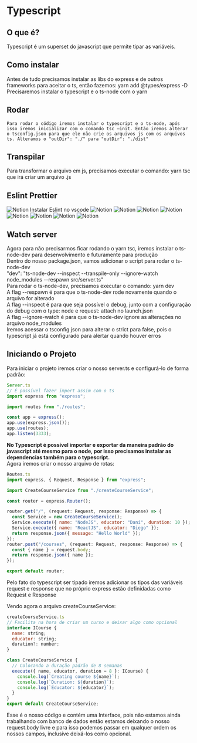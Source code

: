 # Typescript
## O que é?
Typescript é um superset do javascript que permite tipar as variáveis.
## Como instalar
Antes de tudo precisamos instalar as libs do express e de outros frameworks para aceitar o ts, então fazemos: yarn add @types/express -D  
Precisaremos instalar o typescript e o ts-node com o yarn  
## Rodar
    Para rodar o código iremos instalar o typescript e o ts-node, após isso iremos inicializar com o comando tsc —init. Então iremos alterar o tsconfig.json para que ele não crie os arquivos js com os arquivos ts. Alteramos o "outDir": "./" para "outDir": "./dist"
## Transpilar
Para transformar o arquivo em js, precisamos executar o comando: yarn tsc que irá criar um arquivo .js  

## Eslint Prettier
![Notion](../img/notion1.png)
Instalar Eslint no vscode
![Notion](../img/notion2.png)
![Notion](../img/notion3.png)
![Notion](../img/notion4.png)
![Notion](../img/notion5.png)
![Notion](../img/notion6.png)
![Notion](../img/notion7.png)
![Notion](../img/notion8.png)
![Notion](../img/notion9.png)
## Watch server
Agora para não precisarmos ficar rodando o yarn tsc, iremos instalar o ts-node-dev para desenvolvimento e futuramente para produção  
Dentro do nosso package.json, vamos adicionar o script para rodar o ts-node-dev  
"dev": "ts-node-dev --inspect --transpile-only --ignore-watch node_modules --respawn src/server.ts"  
Para rodar o ts-node-dev, precisamos executar o comando: yarn dev  
A flag --respawn é para que o ts-node-dev rode novamente quando o arquivo for alterado  
A flag --inspect é para que seja possível o debug, junto com a configuração do debug com o type: node e request: attach no launch.json  
A flag --ignore-watch é para que o ts-node-dev ignore as alterações no arquivo node_modules  
Iremos acessar o tsconfig.json para alterar o strict para false, pois o typescript já está configurado para alertar quando houver erros  
## Iniciando o Projeto
Para iniciar o projeto iremos criar o nosso server.ts e configurá-lo de forma padrão:
```javascript
Server.ts
// É possível fazer import assim com o ts
import express from "express";

import routes from "./routes";

const app = express();
app.use(express.json());
app.use(routes);
app.listen(3333);
```
**No Typescript é possível importar e exportar da maneira padrão do javascript até mesmo para o node, por isso precisamos instalar as dependencias também para o typescript.**  
Agora iremos criar o nosso arquivo de rotas:
```javascript
Routes.ts
import express, { Request, Response } from "express";

import CreateCourseService from "./createCourseService";

const router = express.Router();

router.get("/", (request: Request, response: Response) => {
  const Service = new CreateCourseService();
  Service.execute({ name: "NodeJS", educator: "Dani", duration: 10 });
  Service.execute({ name: "ReactJS", educator: "Diego" });
  return response.json({ message: "Hello World" });
});
router.post("/courses", (request: Request, response: Response) => {
  const { name } = request.body;
  return response.json({ name });
});

export default router;
```

Pelo fato do typescript ser tipado iremos adicionar os tipos das variáveis request e response que no próprio express estão definidadas como Request e Response  

Vendo agora o arquivo createCourseService:
```javascript
createCourseService.ts
// Facilita na hora de criar um curso e deixar algo como opcional
interface ICourse {
  name: string;
  educator: string;
  duration?: number;
}

class CreateCourseService {
  // Colocando a duração padrão de 8 semanas
  execute({ name, educator, duration = 8 }: ICourse) {
    console.log(`Creating course ${name}`);
    console.log(`Duration: ${duration}`);
    console.log(`Educator: ${educator}`);
  }
}
export default CreateCourseService;
```

Esse é o nosso código e contém uma Interface, pois não estamos ainda trabalhando com banco de dados então estamos deixando o nosso request.body livre e para isso podemos passar em qualquer ordem os nossos campos, inclusive deixá-los como opcional.